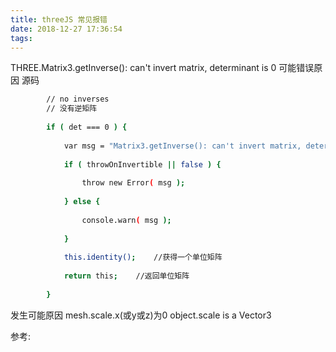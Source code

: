 ```yaml
---
title: threeJS 常见报错
date: 2018-12-27 17:36:54
tags:
---
```

THREE.Matrix3.getInverse(): can't invert matrix, determinant is 0
可能错误原因
源码
```bash
        // no inverses  
        // 没有逆矩阵  
  
        if ( det === 0 ) {  
  
            var msg = "Matrix3.getInverse(): can't invert matrix, determinant is 0";    //提示用户该矩阵没有逆矩阵  
  
            if ( throwOnInvertible || false ) {  
  
                throw new Error( msg );  
  
            } else {  
  
                console.warn( msg );  
  
            }  
  
            this.identity();    //获得一个单位矩阵  
  
            return this;    //返回单位矩阵  
  
        }  
```

发生可能原因
mesh.scale.x(或y或z)为0
object.scale is a Vector3

参考:[](https://stackoverflow.com/questions/19150120/scaling-an-object-in-three-js)